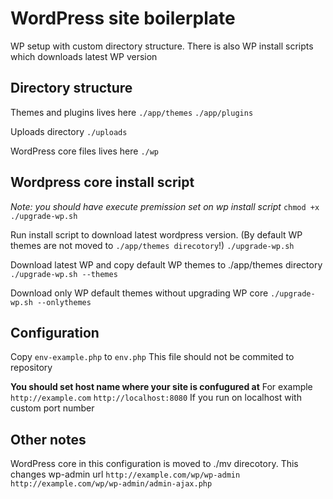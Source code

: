 # WordPress site boilerplate
WP setup with custom directory structure. There is also WP install scripts which downloads latest WP version

## Directory structure

Themes and plugins lives here
`./app/themes`
`./app/plugins`

Uploads directory
`./uploads`

WordPress core files lives here
`./wp`

## Wordpress core install script

*Note: you should have execute premission set on wp install script*
`chmod +x ./upgrade-wp.sh`

Run install script to download latest wordpress version. (By default WP themes are not moved to `./app/themes direcotory`!)
`./upgrade-wp.sh `

Download latest WP and copy default WP themes to ./app/themes directory
`./upgrade-wp.sh --themes`

Download only WP default themes without upgrading WP core
`./upgrade-wp.sh --onlythemes`

## Configuration
Copy `env-example.php` to `env.php`
This file should not be commited to repository

**You should set host name where your site is confugured at**
For example
`http://example.com`
`http://localhost:8080` If you run on localhost with custom port number

## Other notes
WordPress core in this configuration is moved to ./mv direcotory. This changes wp-admin url
`http://example.com/wp/wp-admin`
`http://example.com/wp/wp-admin/admin-ajax.php`